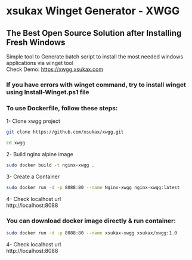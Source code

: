 # xsukax Winget Generator - XWGG
## The Best Open Source Solution after Installing Fresh Windows
Simple tool to Generate batch script to install the most needed windows applications via winget tool<br />
Check Demo: https://xwgg.xsukax.com
### If you have errors with winget command, try to install winget using Install-Winget.ps1 file
### To use Dockerfile, follow these steps:
1- Clone xwgg project
```sh
git clone https://github.com/xsukax/xwgg.git
```
```sh
cd xwgg
```
2- Build nginx alpine image
```sh
sudo docker build -t nginx-xwgg .
```
3- Create a Container
```sh
sudo docker run -d -p 8088:80 --name Nginx-xwgg nginx-xwgg:latest
```
4- Check localhost url<br/>
http://localhost:8088
### You can download docker image directly & run container:
```sh
sudo docker run -d -p 8088:80 --name xsukax-xwgg xsukax/xwgg:1.0
```
4- Check localhost url<br/>
http://localhost:8088
